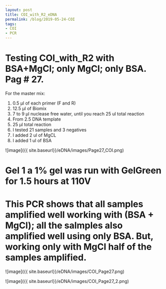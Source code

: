```yaml
---
layout: post
title: COI_with_R2_eDNA
permalink: /blog/2019-05-24-COI
tags:
- COI
- PCR
---
```


# Testing COI_with_R2 with BSA+MgCl; only MgCl; only BSA. Pag # 27.

For the master mix:

1. 0.5 µl of each primer (F and R)
2. 12.5 µl of Biomix
3. 7 to 9 µl nuclease free water, until you reach 25 ul total reaction
4. From 2.5 DNA template
5. 25 µl total reaction
6. I tested 21 samples and 3 negatives
7. I added 2 ul of MgCL
8. I added 1 ul of BSA

![image]({{ site.baseurl}}/eDNA/images/Page27_COI.png)

# Gel 1 a 1% gel was run with GelGreen for 1.5 hours at 110V

# This PCR shows that all samples amplified well working with (BSA + MgCl); all the salmples also amplified well using only BSA. But, working only with MgCl  half of the samples amplified.

![image]({{ site.baseurl}}/eDNA/images/COI_Page27.png)

![image]({{ site.baseurl}}/eDNA/images/COI_Page27_2.png)

